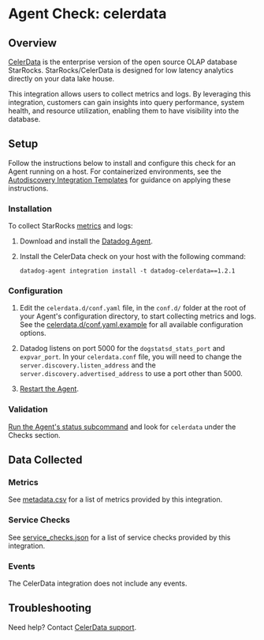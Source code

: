 # Agent Check: celerdata

## Overview

[CelerData][1] is the enterprise version of the open source OLAP database StarRocks.  StarRocks/CelerData is designed for low latency analytics directly on your data lake house.

This integration allows users to collect metrics and logs. By leveraging this integration, customers can gain insights into query performance, system health, and resource utilization, enabling them to have visibility into the database.

## Setup

Follow the instructions below to install and configure this check for an Agent running on a host. For containerized environments, see the [Autodiscovery Integration Templates][2] for guidance on applying these instructions.

### Installation

To collect StarRocks [metrics][9] and logs:

1. Download and install the [Datadog Agent][8].
2. Install the CelerData check on your host with the following command:

   ```shell
   datadog-agent integration install -t datadog-celerdata==1.2.1
   ```

### Configuration

1. Edit the `celerdata.d/conf.yaml` file, in the `conf.d/` folder at the root of your Agent's configuration directory, to start collecting metrics and logs. See the [celerdata.d/conf.yaml.example][3] for all available configuration options.

2. Datadog listens on port 5000 for the `dogstatsd_stats_port` and `expvar_port`. In your `celerdata.conf` file, you will need to change the `server.discovery.listen_address` and the `server.discovery.advertised_address` to use a port other than 5000.

3. [Restart the Agent][4].

### Validation

[Run the Agent's status subcommand][5] and look for `celerdata` under the Checks section.

## Data Collected

### Metrics

See [metadata.csv][6] for a list of metrics provided by this integration.

### Service Checks

See [service_checks.json][10] for a list of service checks provided by this integration.

### Events

The CelerData integration does not include any events.

## Troubleshooting

Need help? Contact [CelerData support][7].

[1]: https://celerdata.com/
[2]: https://docs.datadoghq.com/agent/autodiscovery/integrations
[3]: https://github.com/DataDog/integrations-extras/blob/master/celerdata/datadog_checks/celerdata/data/conf.yaml.example
[4]: https://docs.datadoghq.com/agent/guide/agent-commands/#start-stop-and-restart-the-agent
[5]: https://docs.datadoghq.com/agent/guide/agent-commands/#agent-status-and-information
[6]: https://github.com/DataDog/integrations-extras/blob/master/celerdata/metadata.csv
[7]: mailto:support@celerdata.com
[8]: /account/settings/agent/latest
[9]: https://docs.starrocks.io/docs/administration/management/monitoring/metrics/
[10]: https://github.com/DataDog/integrations-extras/blob/master/celerdata/service_checks.json
